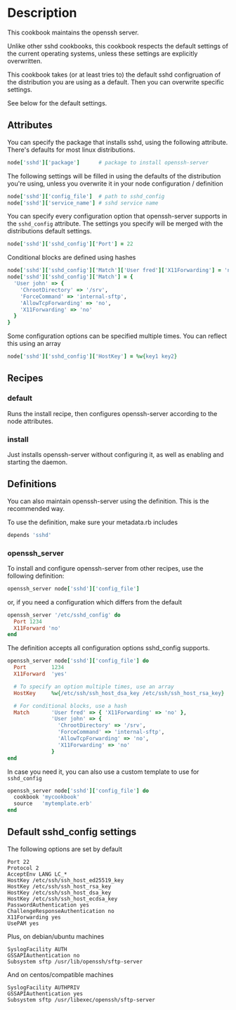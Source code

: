 # Description

This cookbook maintains the openssh server.

Unlike other sshd cookbooks, this cookbook respects the default settings of the
current operating systems, unless these settings are explicitly overwritten.

This cookbook takes (or at least tries to) the default sshd configruation of the
distribution you are using as a default. Then you can overwrite specific
settings.

See below for the default settings.


## Attributes

You can specify the package that installs sshd, using the following attribute.
There's  defaults for most linux distributions.

```ruby
node['sshd']['package']      # package to install openssh-server
```

The following settings will be filled in using the defaults of the distribution you're using, unless you overwrite it in your node configuration / definition

```ruby
node['sshd']['config_file']  # path to sshd_config
node['sshd']['service_name'] # sshd service name
```

You can specify every configuration option that openssh-server supports in the
`sshd_config` attribute. The settings you specify will be merged with the
distributions default settings.

```ruby
node['sshd']['sshd_config']['Port'] = 22
```

Conditional blocks are defined using hashes

```ruby
node['sshd']['sshd_config']['Match']['User fred']['X11Forwarding'] = 'no'
node['sshd']['sshd_config']['Match'] = {
  'User john' => {
    'ChrootDirectory' => '/srv',
    'ForceCommand' => 'internal-sftp',
    'AllowTcpForwarding' => 'no',
    'X11Forwarding' => 'no'
  }
}
```

Some configuration options can be specified multiple times. You can reflect this
using an array

```ruby
node['sshd']['sshd_config']['HostKey'] = %w{key1 key2}
```


## Recipes

### default

Runs the install recipe, then configures openssh-server according to the node attributes.

### install

Just installs openssh-server without configuring it, as well as enabling and starting the daemon.


## Definitions

You can also maintain openssh-server using the definition. This is the
recommended way.

To use the definition, make sure your metadata.rb includes

```ruby
depends 'sshd'
```

### openssh_server

To install and configure openssh-server from other recipes, use the following definition:

```ruby
openssh_server node['sshd']['config_file']
```

or, if you need a configuration which differs from the default

```ruby
openssh_server '/etc/sshd_config' do
  Port 1234
  X11Forward 'no'
end
```

The definition accepts all configuration options sshd_config supports.

```ruby
openssh_server node['sshd']['config_file'] do
  Port        1234
  X11Forward  'yes'

  # To specify an option multiple times, use an array
  HostKey     %w{/etc/ssh/ssh_host_dsa_key /etc/ssh/ssh_host_rsa_key}

  # For conditional blocks, use a hash
  Match       'User fred' => { 'X11Forwarding' => 'no' },
              'User john' => {
                'ChrootDirectory' => '/srv',
                'ForceCommand' => 'internal-sftp',
                'AllowTcpForwarding' => 'no',
                'X11Forwarding' => 'no'
              }
end
```

In case you need it, you can also use a custom template to use for `sshd_config`

```ruby
openssh_server node['sshd']['config_file'] do
  cookbook 'mycookbook'
  source   'mytemplate.erb'
end
```


## Default sshd_config settings

The following options are set by default

```
Port 22
Protocol 2
AcceptEnv LANG LC_*
HostKey /etc/ssh/ssh_host_ed25519_key
HostKey /etc/ssh/ssh_host_rsa_key
HostKey /etc/ssh/ssh_host_dsa_key
HostKey /etc/ssh/ssh_host_ecdsa_key
PasswordAuthentication yes
ChallengeResponseAuthentication no
X11Forwarding yes
UsePAM yes
```

Plus, on debian/ubuntu machines

```
SyslogFacility AUTH
GSSAPIAuthentication no
Subsystem sftp /usr/lib/openssh/sftp-server
```

And on centos/compatible machines

```
SyslogFacility AUTHPRIV
GSSAPIAuthentication yes
Subsystem sftp /usr/libexec/openssh/sftp-server
```
